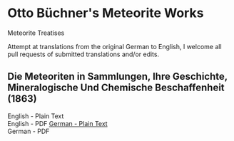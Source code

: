 # Otto Büchner's Meteorite Works

Meteorite Treatises

Attempt at translations from the original German to English, I welcome all pull requests of submitted translations and/or edits.

## Die Meteoriten in Sammlungen, Ihre Geschichte, Mineralogische Und Chemische Beschaffenheit (1863)

English - Plain Text  
English - PDF 
[German - Plain Text]()  
German - PDF  
